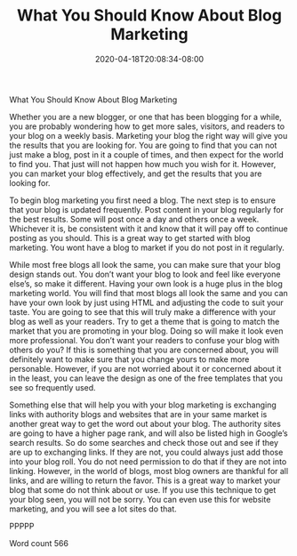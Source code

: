 ﻿---
title: "What You Should Know About Blog Marketing"
date: 2020-04-18T20:08:34-08:00
description: "TXT Tips for Web Success"
featured_image: "/images/TXT.jpg"
tags: ["TXT"]
---

What You Should Know About Blog Marketing

Whether you are a new blogger, or one that has been blogging for a while, you are probably wondering how to get more sales, visitors, and readers to your blog on a weekly basis. Marketing your blog the right way will give you the results that you are looking for. You are going to find that you can not just make a blog, post in it a couple of times, and then expect for the world to find you. That just will not happen how much you wish for it. However, you can market your blog effectively, and get the results that you are looking for.

To begin blog marketing you first need a blog. The next step is to ensure that your blog is updated frequently. Post content in your blog regularly for the best results. Some will post once a day and others once a week. Whichever it is, be consistent with it and know that it will pay off to continue posting as you should. This is a great way to get started with blog marketing. You wont have a blog to market if you do not post in it regularly.

While most free blogs all look the same, you can make sure that your blog design stands out. You don’t want your blog to look and feel like everyone else’s, so make it different. Having your own look is a huge plus in the blog marketing world. You will find that most blogs all look the same and you can have your own look by just using HTML and adjusting the code to suit your taste. You are going to see that this will truly make a difference with your blog as well as your readers. Try to get a theme that is going to match the market that you are promoting in your blog. Doing so will make it look even more professional. You don’t want your readers to confuse your blog with others do you? If this is something that you are concerned about, you will definitely want to make sure that you change yours to make more personable. However, if you are not worried about it or concerned about it in the least, you can leave the design as one of the free templates that you see so frequently used.

Something else that will help you with your blog marketing is exchanging links with authority blogs and websites that are in your same market is another great way to get the word out about your blog. The authority sites are going to have a higher page rank, and will also be listed high in Google’s search results. So do some searches and check those out and see if they are up to exchanging links. If they are not, you could always just add those into your blog roll. You do not need permission to do that if they are not into linking. However, in the world of blogs, most blog owners are thankful for all links, and are willing to return the favor. This is a great way to market your blog that some do not think about or use. If you use this technique to get your blog seen, you will not be sorry. You can even use this for website marketing, and you will see a lot sites do that.

PPPPP

Word count 566
